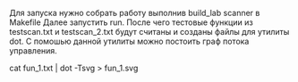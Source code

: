 Для запуска нужно собрать работу выполнив build_lab scanner в Makefile
Далее запустить run. 
После чего тестовые функции из testscan.txt и testscan_2.txt будут считаны и созданы файлы
для утилиты dot. С помошью данной утилиты можно постоить граф потока управления.

cat fun_1.txt | dot -Tsvg > fun_1.svg